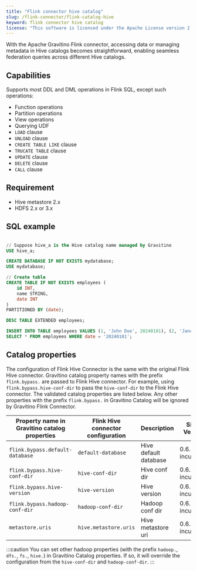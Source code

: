 ```yaml
---
title: "Flink connector hive catalog"
slug: /flink-connector/flink-catalog-hive
keyword: flink connector hive catalog
license: "This software is licensed under the Apache License version 2."
---
```


With the Apache Gravitino Flink connector, accessing data or managing metadata in Hive catalogs becomes straightforward, enabling seamless federation queries across different Hive catalogs.

## Capabilities

Supports most DDL and DML operations in Flink SQL, except such operations:

- Function operations 
- Partition operations
- View operations
- Querying UDF
- `LOAD` clause
- `UNLOAD` clause
- `CREATE TABLE LIKE` clause
- `TRUCATE TABLE` clause
- `UPDATE` clause
- `DELETE` clause
- `CALL` clause

## Requirement

* Hive metastore 2.x
* HDFS 2.x or 3.x

## SQL example


```sql

// Suppose hive_a is the Hive catalog name managed by Gravitino
USE hive_a;

CREATE DATABASE IF NOT EXISTS mydatabase;
USE mydatabase;

// Create table
CREATE TABLE IF NOT EXISTS employees (
    id INT,
    name STRING,
    date INT
)
PARTITIONED BY (date);

DESC TABLE EXTENDED employees;

INSERT INTO TABLE employees VALUES (1, 'John Doe', 20240101), (2, 'Jane Smith', 20240101);
SELECT * FROM employees WHERE date = '20240101';
```

## Catalog properties

The configuration of Flink Hive Connector is the same with the original Flink Hive connector.
Gravitino catalog property names with the prefix `flink.bypass.` are passed to Flink Hive connector. For example, using `flink.bypass.hive-conf-dir` to pass the `hive-conf-dir` to the Flink Hive connector.
The validated catalog properties are listed below. Any other properties with the prefix `flink.bypass.` in Gravitino Catalog will be ignored by Gravitino Flink Connector.

| Property name in Gravitino catalog properties | Flink Hive connector configuration | Description           | Since Version    |
|-----------------------------------------------|------------------------------------|-----------------------|------------------|
| `flink.bypass.default-database`               | `default-database`                 | Hive default database | 0.6.0-incubating |
| `flink.bypass.hive-conf-dir`                  | `hive-conf-dir`                    | Hive conf dir         | 0.6.0-incubating |
| `flink.bypass.hive-version`                   | `hive-version`                     | Hive version          | 0.6.0-incubating |
| `flink.bypass.hadoop-conf-dir`                | `hadoop-conf-dir`                  | Hadoop conf dir       | 0.6.0-incubating |
| `metastore.uris`                              | `hive.metastore.uris`              | Hive metastore uri    | 0.6.0-incubating |

:::caution
You can set other hadoop properties (with the prefix `hadoop.`, `dfs.`, `fs.`, `hive.`) in Gravitino Catalog properties. If so, it will override
the configuration from the `hive-conf-dir` and `hadoop-conf-dir`.
:::